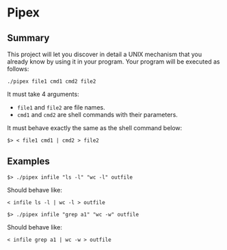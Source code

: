 # Pipex

## Summary

This project will let you discover in detail a UNIX mechanism that you already know by using it in your program. Your program will be executed as follows:

```
./pipex file1 cmd1 cmd2 file2
```

It must take 4 arguments:
- `file1` and `file2` are file names.
- `cmd1` and `cmd2` are shell commands with their parameters.

It must behave exactly the same as the shell command below:

```
$> < file1 cmd1 | cmd2 > file2
```

## Examples

```
$> ./pipex infile "ls -l" "wc -l" outfile
```

Should behave like:

```
< infile ls -l | wc -l > outfile
```

```
$> ./pipex infile "grep a1" "wc -w" outfile
```

Should behave like:

```
< infile grep a1 | wc -w > outfile
```

